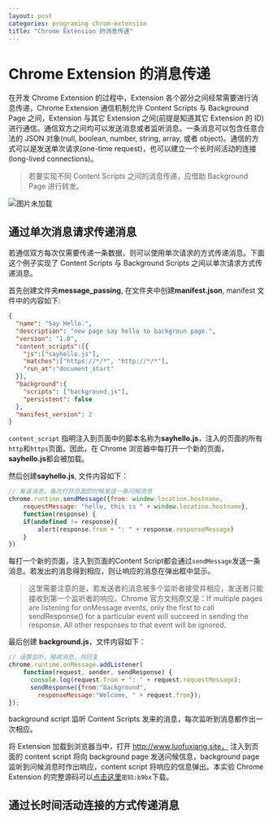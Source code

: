 ```yaml
---
layout: post
categories: programing chrom-extension
title: "Chrome Extension 的消息传递"
---
```

# Chrome Extension 的消息传递

在开发 Chrome Extension 的过程中，Extension 各个部分之间经常需要进行消息传递，Chrome Extension 通信机制允许 Content Scripts 与 Background Page 之间，Extension 与其它 Extension 之间(前提是知道其它 Extension 的 ID)进行通信。通信双方之间均可以发送消息或者监听消息。一条消息可以包含任意合法的 JSON 对象(null, boolean, number, string, array, 或者 object)。通信的方式可以是发送单次请求(one-time request)，也可以建立一个长时间活动的连接(long-lived connections)。
> 若要实现不同 Content Scripts 之间的消息传递，应借助 Background Page 进行转发。

![图片未加载](123.231 "Chrome Extension 消息传递")

## 通过单次消息请求传递消息

若通信双方每次仅需要传递一条数据，则可以使用单次请求的方式传递消息。下面这个例子实现了 Content Scripts 与 Background Scripts 之间以单次请求方式传递消息。

首先创建文件夹**message_passing**, 在文件夹中创建**manifest.json**, manifest 文件中的内容如下:

```json
{
  "name": "Say Hello.",
  "description": "new page say hello to backgroun page.",
  "version": "1.0",
  "content_scripts":[{
    "js":["sayhello.js"],
    "matches":["https://*/*", "http://*/*"],
    "run_at":"document_start"
  }],
  "background":{
    "scripts": ["background.js"],
    "persistent": false
  },
  "manifest_version": 2
}
```

`content_script` 指明注入到页面中的脚本名称为**sayhello.js**，注入的页面的所有`http`和`https`页面。因此，在 Chrome 浏览器中每打开一个新的页面，**sayhello.js**都会被加载。

然后创建**sayhello.js**, 文件内容如下：

```JavaScript
// 发送消息，每次打开页面的时候发送一条问候消息
chrome.runtime.sendMessage({from: window.location.hostname, 
    requestMessage: "hello, this is " + window.location.hostname}, 
    function(response) {
    if(undefined != response){
        alert(response.from + ": " + response.responseMessage)
    }
})
```

每打一个新的页面，注入到页面的Content Script都会通过`sendMessage`发送一条消息。若发出的消息得到相应，则让响应的消息在弹出框中显示。

> 这里需要注意的是，若发送者的消息被多个监听者接受并相应，发送者只能接收到第一个监听者的响应。Chrome 官方文档原文是：If multiple pages are listening for onMessage events, only the first to call sendResponse() for a particular event will succeed in sending the response. All other responses to that event will be ignored.

最后创建 **background.js**，文件内容如下：

``` JavaScript
// 设置监听，接收消息，并回复
chrome.runtime.onMessage.addListener(
    function(request, sender, sendResponse) {
      console.log(request.from + ": " + request.requestMessage);
      sendResponse({from:"background",
        responseMessage:"Welcome, " + request.from});
});
```

background script 监听 Content Scripts 发来的消息，每次监听到消息都作出一次相应。

将 Extension 加载到浏览器当中，打开 http://www.luofuxiang.site， 注入到页面的 content script 将向 background page 发送问候信息，background page 监听到问候消息时作出响应，content script 将响应的信息弹出。本实验 Chrome Extension 的完整源码可以[点击这里](https://pan.baidu.com/s/1lwt0ucbeAEz2V9PM5OIBFg)`密码:b9bx`下载。

## 通过长时间活动连接的方式传递消息

